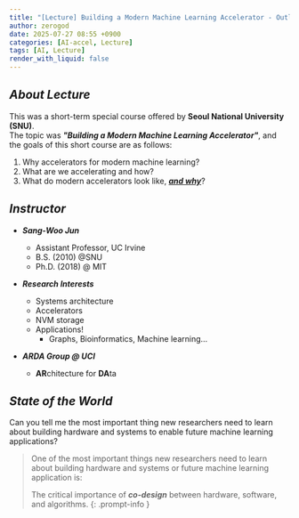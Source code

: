 ```yaml
---
title: "[Lecture] Building a Modern Machine Learning Accelerator - Outline"
author: zerogod
date: 2025-07-27 08:55 +0900
categories: [AI-accel, Lecture]
tags: [AI, Lecture]
render_with_liquid: false
---
```

## ***About Lecture***
This was a short-term special course offered by **Seoul National University (SNU)**.    
The topic was ***"Building a Modern Machine Learning Accelerator"***, and the goals of this short course are as follows:   
1. Why accelerators for modern machine learning?
2. What are we accelerating and how?
3. What do modern accelerators look like, ***<u>and why</u>***?

## ***Instructor***
- ***Sang-Woo Jun***      
    - Assistant Professor, UC Irvine
    - B.S. (2010) @SNU   
    - Ph.D. (2018) @ MIT   

- ***Research Interests***
    - Systems architecture
    - Accelerators
    - NVM storage
    - Applications!
        - Graphs, Bioinformatics, Machine learning…

- ***ARDA Group @ UCI***
    - **AR**chitecture for **DA**ta

## ***State of the World***
Can you tell me the most important thing new researchers need to learn about building hardware and systems to enable future machine learning applications?
> One of the most important things new researchers need to learn about building hardware and systems or future machine learning application is:
>
> The critical importance of ***co-design*** between hardware, software, and algorithms.
{: .prompt-info }